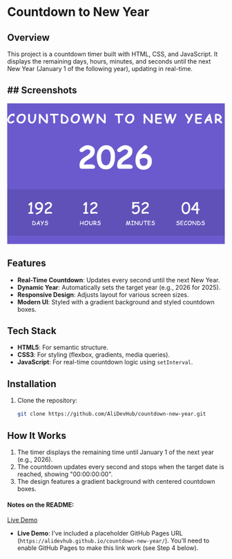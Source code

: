# Countdown to New Year

## Overview
This project is a countdown timer built with HTML, CSS, and JavaScript. It displays the remaining days, hours, minutes, and seconds until the next New Year (January 1 of the following year), updating in real-time.

## ## Screenshots
![Collapsed Search Bar](assets/image.png)

## Features
- **Real-Time Countdown**: Updates every second until the next New Year.
- **Dynamic Year**: Automatically sets the target year (e.g., 2026 for 2025).
- **Responsive Design**: Adjusts layout for various screen sizes.
- **Modern UI**: Styled with a gradient background and styled countdown boxes.

## Tech Stack
- **HTML5**: For semantic structure.
- **CSS3**: For styling (flexbox, gradients, media queries).
- **JavaScript**: For real-time countdown logic using `setInterval`.

## Installation
1. Clone the repository:
   ```bash
   git clone https://github.com/AliDevHub/countdown-new-year.git


## How It Works
1. The timer displays the remaining time until January 1 of the next year (e.g., 2026).
2. The countdown updates every second and stops when the target date is reached, showing "00:00:00:00".
3. The design features a gradient background with centered countdown boxes.

#### Notes on the README:
<a href="https://alidevhub.github.io/countdown-new-year/">Live Demo</a>
- **Live Demo**: I’ve included a placeholder GitHub Pages URL (`https://alidevhub.github.io/countdown-new-year/`). You’ll need to enable GitHub Pages to make this link work (see Step 4 below).